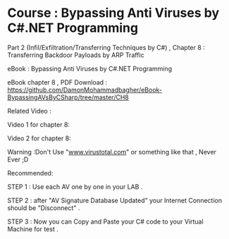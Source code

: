 # Course : Bypassing Anti Viruses by C#.NET Programming

Part 2 (Infil/Exfiltration/Transferring Techniques by C#)  , Chapter 8 : Transferring Backdoor Payloads by ARP Traffic

eBook : Bypassing Anti Viruses by C#.NET Programming

eBook chapter 8 , PDF Download : https://github.com/DamonMohammadbagher/eBook-BypassingAVsByCSharp/tree/master/CH8

Related Video : 

Video 1 for chapter 8: 

Video 2 for chapter 8:



Warning :Don't Use "www.virustotal.com" or something like that , Never Ever ;D

Recommended:

STEP 1 : Use each AV one by one in your LAB .

STEP 2 : after "AV Signature Database Updated" your Internet Connection should be "Disconnect" .

STEP 3 : Now you can Copy and Paste your C# code to your Virtual Machine for test .

